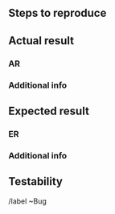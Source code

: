 <!-- Short summary -->

## Steps to reproduce
<!-- Describe the steps you made to trigger the bug. --> 

## Actual result

### AR
<!-- How does the app behave in this scenario? --> 

### Additional info
<!-- Add screenshots or recording that shows how the app misbehaves. Logs and the OS on which the bug was reproduced could also come in handy. --> 

## Expected result

### ER
<!-- How do you expect the app to behave in this scenario? --> 

### Additional info
<!-- Ex.: add screenshots related to how the UX should look like. --> 

## Testability
<!-- Add suggestions on how to test the bugfix. --> 

/label ~Bug